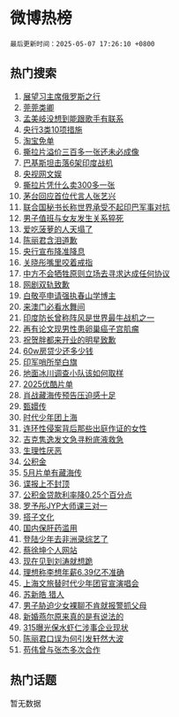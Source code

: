 # 微博热榜

`最后更新时间：2025-05-07 17:26:10 +0800`

## 热门搜索

1. [展望习主席俄罗斯之行](https://m.weibo.cn/search?containerid=100103type%3D1%26t%3D10%26q%3D%23%E5%B1%95%E6%9C%9B%E4%B9%A0%E4%B8%BB%E5%B8%AD%E4%BF%84%E7%BD%97%E6%96%AF%E4%B9%8B%E8%A1%8C%23&stream_entry_id=51&isnewpage=1&extparam=seat%3D1%26filter_type%3Drealtimehot%26stream_entry_id%3D51%26c_type%3D51%26dgr%3D0%26cate%3D10103%26pos%3D0%26q%3D%2523%25E5%25B1%2595%25E6%259C%259B%25E4%25B9%25A0%25E4%25B8%25BB%25E5%25B8%25AD%25E4%25BF%2584%25E7%25BD%2597%25E6%2596%25AF%25E4%25B9%258B%25E8%25A1%258C%2523%26display_time%3D1746609969%26pre_seqid%3D174660996962301931269115)
1. [莞莞类卿](https://m.weibo.cn/search?containerid=100103type%3D1%26t%3D10%26q%3D%E8%8E%9E%E8%8E%9E%E7%B1%BB%E5%8D%BF&stream_entry_id=31&isnewpage=1&extparam=seat%3D1%26filter_type%3Drealtimehot%26c_type%3D31%26lcate%3D5001%26cate%3D5001%26q%3D%25E8%258E%259E%25E8%258E%259E%25E7%25B1%25BB%25E5%258D%25BF%26stream_entry_id%3D31%26flag%3D1%26realpos%3D1%26band_rank%3D1%26pos%3D0%26dgr%3D0%26display_time%3D1746609969%26pre_seqid%3D174660996962301931269115)
1. [孟美岐没想到能跟歌手有联系](https://m.weibo.cn/search?containerid=100103type%3D1%26t%3D10%26q%3D%E5%AD%9F%E7%BE%8E%E5%B2%90%E6%B2%A1%E6%83%B3%E5%88%B0%E8%83%BD%E8%B7%9F%E6%AD%8C%E6%89%8B%E6%9C%89%E8%81%94%E7%B3%BB&stream_entry_id=31&isnewpage=1&extparam=seat%3D1%26filter_type%3Drealtimehot%26c_type%3D31%26lcate%3D5001%26cate%3D5001%26q%3D%25E5%25AD%259F%25E7%25BE%258E%25E5%25B2%2590%25E6%25B2%25A1%25E6%2583%25B3%25E5%2588%25B0%25E8%2583%25BD%25E8%25B7%259F%25E6%25AD%258C%25E6%2589%258B%25E6%259C%2589%25E8%2581%2594%25E7%25B3%25BB%26stream_entry_id%3D31%26flag%3D1%26realpos%3D2%26band_rank%3D2%26pos%3D1%26dgr%3D0%26display_time%3D1746609969%26pre_seqid%3D174660996962301931269115)
1. [央行3类10项措施](https://m.weibo.cn/search?containerid=100103type%3D1%26t%3D10%26q%3D%23%E5%A4%AE%E8%A1%8C3%E7%B1%BB10%E9%A1%B9%E6%8E%AA%E6%96%BD%23&stream_entry_id=31&isnewpage=1&extparam=seat%3D1%26filter_type%3Drealtimehot%26c_type%3D31%26lcate%3D5001%26cate%3D5001%26q%3D%2523%25E5%25A4%25AE%25E8%25A1%258C3%25E7%25B1%25BB10%25E9%25A1%25B9%25E6%258E%25AA%25E6%2596%25BD%2523%26stream_entry_id%3D31%26flag%3D0%26realpos%3D3%26band_rank%3D3%26pos%3D2%26dgr%3D0%26display_time%3D1746609969%26pre_seqid%3D174660996962301931269115)
1. [淘宝免单](https://m.weibo.cn/search?containerid=100103type%3D1%26t%3D10%26q%3D%E6%B7%98%E5%AE%9D%E5%85%8D%E5%8D%95&stream_entry_id=31&isnewpage=1&extparam=seat%3D1%26filter_type%3Drealtimehot%26c_type%3D31%26lcate%3D5001%26cate%3D5001%26q%3D%25E6%25B7%2598%25E5%25AE%259D%25E5%2585%258D%25E5%258D%2595%26stream_entry_id%3D31%26flag%3D2%26realpos%3D4%26band_rank%3D4%26pos%3D3%26dgr%3D0%26display_time%3D1746609969%26pre_seqid%3D174660996962301931269115)
1. [撕拉片溢价三百多一张还未必成像](https://m.weibo.cn/search?containerid=100103type%3D1%26t%3D10%26q%3D%23%E6%92%95%E6%8B%89%E7%89%87%E6%BA%A2%E4%BB%B7%E4%B8%89%E7%99%BE%E5%A4%9A%E4%B8%80%E5%BC%A0%E8%BF%98%E6%9C%AA%E5%BF%85%E6%88%90%E5%83%8F%23&stream_entry_id=31&isnewpage=1&extparam=seat%3D1%26filter_type%3Drealtimehot%26c_type%3D31%26lcate%3D5001%26cate%3D5001%26q%3D%2523%25E6%2592%2595%25E6%258B%2589%25E7%2589%2587%25E6%25BA%25A2%25E4%25BB%25B7%25E4%25B8%2589%25E7%2599%25BE%25E5%25A4%259A%25E4%25B8%2580%25E5%25BC%25A0%25E8%25BF%2598%25E6%259C%25AA%25E5%25BF%2585%25E6%2588%2590%25E5%2583%258F%2523%26stream_entry_id%3D31%26flag%3D0%26realpos%3D5%26band_rank%3D5%26pos%3D4%26dgr%3D0%26display_time%3D1746609969%26pre_seqid%3D174660996962301931269115)
1. [巴基斯坦击落6架印度战机](https://m.weibo.cn/search?containerid=100103type%3D1%26t%3D10%26q%3D%23%E5%B7%B4%E5%9F%BA%E6%96%AF%E5%9D%A6%E5%87%BB%E8%90%BD6%E6%9E%B6%E5%8D%B0%E5%BA%A6%E6%88%98%E6%9C%BA%23&stream_entry_id=31&isnewpage=1&extparam=seat%3D1%26filter_type%3Drealtimehot%26c_type%3D31%26lcate%3D5001%26cate%3D5001%26q%3D%2523%25E5%25B7%25B4%25E5%259F%25BA%25E6%2596%25AF%25E5%259D%25A6%25E5%2587%25BB%25E8%2590%25BD6%25E6%259E%25B6%25E5%258D%25B0%25E5%25BA%25A6%25E6%2588%2598%25E6%259C%25BA%2523%26stream_entry_id%3D31%26flag%3D16%26realpos%3D6%26band_rank%3D6%26pos%3D5%26dgr%3D0%26display_time%3D1746609969%26pre_seqid%3D174660996962301931269115)
1. [央视网文娱](https://m.weibo.cn/search?containerid=100103type%3D1%26t%3D10%26q%3D%23%E5%A4%AE%E8%A7%86%E7%BD%91%E6%96%87%E5%A8%B1%23&stream_entry_id=31&isnewpage=1&extparam=seat%3D1%26filter_type%3Drealtimehot%26c_type%3D31%26lcate%3D5001%26cate%3D5001%26q%3D%2523%25E5%25A4%25AE%25E8%25A7%2586%25E7%25BD%2591%25E6%2596%2587%25E5%25A8%25B1%2523%26stream_entry_id%3D31%26flag%3D1%26realpos%3D7%26band_rank%3D7%26pos%3D6%26dgr%3D0%26display_time%3D1746609969%26pre_seqid%3D174660996962301931269115)
1. [撕拉片凭什么卖300多一张](https://m.weibo.cn/search?containerid=100103type%3D1%26t%3D10%26q%3D%23%E6%92%95%E6%8B%89%E7%89%87%E5%87%AD%E4%BB%80%E4%B9%88%E5%8D%96300%E5%A4%9A%E4%B8%80%E5%BC%A0%23&stream_entry_id=31&isnewpage=1&extparam=seat%3D1%26filter_type%3Drealtimehot%26c_type%3D31%26lcate%3D5001%26cate%3D5001%26q%3D%2523%25E6%2592%2595%25E6%258B%2589%25E7%2589%2587%25E5%2587%25AD%25E4%25BB%2580%25E4%25B9%2588%25E5%258D%2596300%25E5%25A4%259A%25E4%25B8%2580%25E5%25BC%25A0%2523%26stream_entry_id%3D31%26flag%3D0%26realpos%3D8%26band_rank%3D8%26pos%3D7%26dgr%3D0%26display_time%3D1746609969%26pre_seqid%3D174660996962301931269115)
1. [茅台回应首位代言人张艺兴](https://m.weibo.cn/search?containerid=100103type%3D1%26t%3D10%26q%3D%23%E8%8C%85%E5%8F%B0%E5%9B%9E%E5%BA%94%E9%A6%96%E4%BD%8D%E4%BB%A3%E8%A8%80%E4%BA%BA%E5%BC%A0%E8%89%BA%E5%85%B4%23&stream_entry_id=31&isnewpage=1&extparam=seat%3D1%26filter_type%3Drealtimehot%26c_type%3D31%26lcate%3D5001%26cate%3D5001%26q%3D%2523%25E8%258C%2585%25E5%258F%25B0%25E5%259B%259E%25E5%25BA%2594%25E9%25A6%2596%25E4%25BD%258D%25E4%25BB%25A3%25E8%25A8%2580%25E4%25BA%25BA%25E5%25BC%25A0%25E8%2589%25BA%25E5%2585%25B4%2523%26stream_entry_id%3D31%26flag%3D2%26realpos%3D9%26band_rank%3D9%26pos%3D8%26dgr%3D0%26display_time%3D1746609969%26pre_seqid%3D174660996962301931269115)
1. [联合国秘书长称世界承受不起印巴军事对抗](https://m.weibo.cn/search?containerid=100103type%3D1%26t%3D10%26q%3D%23%E8%81%94%E5%90%88%E5%9B%BD%E7%A7%98%E4%B9%A6%E9%95%BF%E7%A7%B0%E4%B8%96%E7%95%8C%E6%89%BF%E5%8F%97%E4%B8%8D%E8%B5%B7%E5%8D%B0%E5%B7%B4%E5%86%9B%E4%BA%8B%E5%AF%B9%E6%8A%97%23&stream_entry_id=31&isnewpage=1&extparam=seat%3D1%26filter_type%3Drealtimehot%26c_type%3D31%26lcate%3D5001%26cate%3D5001%26q%3D%2523%25E8%2581%2594%25E5%2590%2588%25E5%259B%25BD%25E7%25A7%2598%25E4%25B9%25A6%25E9%2595%25BF%25E7%25A7%25B0%25E4%25B8%2596%25E7%2595%258C%25E6%2589%25BF%25E5%258F%2597%25E4%25B8%258D%25E8%25B5%25B7%25E5%258D%25B0%25E5%25B7%25B4%25E5%2586%259B%25E4%25BA%258B%25E5%25AF%25B9%25E6%258A%2597%2523%26stream_entry_id%3D31%26flag%3D1%26realpos%3D10%26band_rank%3D10%26pos%3D9%26dgr%3D0%26display_time%3D1746609969%26pre_seqid%3D174660996962301931269115)
1. [男子值班与女友发生关系猝死](https://m.weibo.cn/search?containerid=100103type%3D1%26t%3D10%26q%3D%23%E7%94%B7%E5%AD%90%E5%80%BC%E7%8F%AD%E4%B8%8E%E5%A5%B3%E5%8F%8B%E5%8F%91%E7%94%9F%E5%85%B3%E7%B3%BB%E7%8C%9D%E6%AD%BB%23&stream_entry_id=31&isnewpage=1&extparam=seat%3D1%26filter_type%3Drealtimehot%26c_type%3D31%26lcate%3D5001%26cate%3D5001%26q%3D%2523%25E7%2594%25B7%25E5%25AD%2590%25E5%2580%25BC%25E7%258F%25AD%25E4%25B8%258E%25E5%25A5%25B3%25E5%258F%258B%25E5%258F%2591%25E7%2594%259F%25E5%2585%25B3%25E7%25B3%25BB%25E7%258C%259D%25E6%25AD%25BB%2523%26stream_entry_id%3D31%26flag%3D1%26realpos%3D11%26band_rank%3D11%26pos%3D10%26dgr%3D0%26display_time%3D1746609969%26pre_seqid%3D174660996962301931269115)
1. [爱吃菠萝的人天塌了](https://m.weibo.cn/search?containerid=100103type%3D1%26t%3D10%26q%3D%23%E7%88%B1%E5%90%83%E8%8F%A0%E8%90%9D%E7%9A%84%E4%BA%BA%E5%A4%A9%E5%A1%8C%E4%BA%86%23&stream_entry_id=31&isnewpage=1&extparam=seat%3D1%26filter_type%3Drealtimehot%26c_type%3D31%26lcate%3D5001%26cate%3D5001%26q%3D%2523%25E7%2588%25B1%25E5%2590%2583%25E8%258F%25A0%25E8%2590%259D%25E7%259A%2584%25E4%25BA%25BA%25E5%25A4%25A9%25E5%25A1%258C%25E4%25BA%2586%2523%26stream_entry_id%3D31%26flag%3D2%26realpos%3D12%26band_rank%3D12%26pos%3D11%26dgr%3D0%26display_time%3D1746609969%26pre_seqid%3D174660996962301931269115)
1. [陈丽君含泪道歉](https://m.weibo.cn/search?containerid=100103type%3D1%26t%3D10%26q%3D%23%E9%99%88%E4%B8%BD%E5%90%9B%E5%90%AB%E6%B3%AA%E9%81%93%E6%AD%89%23&stream_entry_id=31&isnewpage=1&extparam=seat%3D1%26filter_type%3Drealtimehot%26c_type%3D31%26lcate%3D5001%26cate%3D5001%26q%3D%2523%25E9%2599%2588%25E4%25B8%25BD%25E5%2590%259B%25E5%2590%25AB%25E6%25B3%25AA%25E9%2581%2593%25E6%25AD%2589%2523%26stream_entry_id%3D31%26flag%3D2%26realpos%3D13%26band_rank%3D13%26pos%3D12%26dgr%3D0%26display_time%3D1746609969%26pre_seqid%3D174660996962301931269115)
1. [央行宣布降准降息](https://m.weibo.cn/search?containerid=100103type%3D1%26t%3D10%26q%3D%23%E5%A4%AE%E8%A1%8C%E5%AE%A3%E5%B8%83%E9%99%8D%E5%87%86%E9%99%8D%E6%81%AF%23&stream_entry_id=31&isnewpage=1&extparam=seat%3D1%26filter_type%3Drealtimehot%26c_type%3D31%26lcate%3D5001%26cate%3D5001%26q%3D%2523%25E5%25A4%25AE%25E8%25A1%258C%25E5%25AE%25A3%25E5%25B8%2583%25E9%2599%258D%25E5%2587%2586%25E9%2599%258D%25E6%2581%25AF%2523%26stream_entry_id%3D31%26flag%3D0%26realpos%3D14%26band_rank%3D14%26pos%3D13%26dgr%3D0%26display_time%3D1746609969%26pre_seqid%3D174660996962301931269115)
1. [关晓彤嘴里咬着戒指](https://m.weibo.cn/search?containerid=100103type%3D1%26t%3D10%26q%3D%23%E5%85%B3%E6%99%93%E5%BD%A4%E5%98%B4%E9%87%8C%E5%92%AC%E7%9D%80%E6%88%92%E6%8C%87%23&stream_entry_id=31&isnewpage=1&extparam=seat%3D1%26filter_type%3Drealtimehot%26c_type%3D31%26lcate%3D5001%26cate%3D5001%26q%3D%2523%25E5%2585%25B3%25E6%2599%2593%25E5%25BD%25A4%25E5%2598%25B4%25E9%2587%258C%25E5%2592%25AC%25E7%259D%2580%25E6%2588%2592%25E6%258C%2587%2523%26stream_entry_id%3D31%26flag%3D2%26realpos%3D15%26band_rank%3D15%26pos%3D14%26dgr%3D0%26display_time%3D1746609969%26pre_seqid%3D174660996962301931269115)
1. [中方不会牺牲原则立场去寻求达成任何协议](https://m.weibo.cn/search?containerid=100103type%3D1%26t%3D10%26q%3D%23%E4%B8%AD%E6%96%B9%E4%B8%8D%E4%BC%9A%E7%89%BA%E7%89%B2%E5%8E%9F%E5%88%99%E7%AB%8B%E5%9C%BA%E5%8E%BB%E5%AF%BB%E6%B1%82%E8%BE%BE%E6%88%90%E4%BB%BB%E4%BD%95%E5%8D%8F%E8%AE%AE%23&stream_entry_id=31&isnewpage=1&extparam=seat%3D1%26filter_type%3Drealtimehot%26c_type%3D31%26lcate%3D5001%26cate%3D5001%26q%3D%2523%25E4%25B8%25AD%25E6%2596%25B9%25E4%25B8%258D%25E4%25BC%259A%25E7%2589%25BA%25E7%2589%25B2%25E5%258E%259F%25E5%2588%2599%25E7%25AB%258B%25E5%259C%25BA%25E5%258E%25BB%25E5%25AF%25BB%25E6%25B1%2582%25E8%25BE%25BE%25E6%2588%2590%25E4%25BB%25BB%25E4%25BD%2595%25E5%258D%258F%25E8%25AE%25AE%2523%26stream_entry_id%3D31%26flag%3D1%26realpos%3D16%26band_rank%3D16%26pos%3D15%26dgr%3D0%26display_time%3D1746609969%26pre_seqid%3D174660996962301931269115)
1. [网剧双轨致歉](https://m.weibo.cn/search?containerid=100103type%3D1%26t%3D10%26q%3D%23%E7%BD%91%E5%89%A7%E5%8F%8C%E8%BD%A8%E8%87%B4%E6%AD%89%23&stream_entry_id=31&isnewpage=1&extparam=seat%3D1%26filter_type%3Drealtimehot%26c_type%3D31%26lcate%3D5001%26cate%3D5001%26q%3D%2523%25E7%25BD%2591%25E5%2589%25A7%25E5%258F%258C%25E8%25BD%25A8%25E8%2587%25B4%25E6%25AD%2589%2523%26stream_entry_id%3D31%26flag%3D0%26realpos%3D17%26band_rank%3D17%26pos%3D16%26dgr%3D0%26display_time%3D1746609969%26pre_seqid%3D174660996962301931269115)
1. [白敬亭申请强执春山学博主](https://m.weibo.cn/search?containerid=100103type%3D1%26t%3D10%26q%3D%23%E7%99%BD%E6%95%AC%E4%BA%AD%E7%94%B3%E8%AF%B7%E5%BC%BA%E6%89%A7%E6%98%A5%E5%B1%B1%E5%AD%A6%E5%8D%9A%E4%B8%BB%23&stream_entry_id=31&isnewpage=1&extparam=seat%3D1%26filter_type%3Drealtimehot%26c_type%3D31%26lcate%3D5001%26cate%3D5001%26q%3D%2523%25E7%2599%25BD%25E6%2595%25AC%25E4%25BA%25AD%25E7%2594%25B3%25E8%25AF%25B7%25E5%25BC%25BA%25E6%2589%25A7%25E6%2598%25A5%25E5%25B1%25B1%25E5%25AD%25A6%25E5%258D%259A%25E4%25B8%25BB%2523%26stream_entry_id%3D31%26flag%3D0%26realpos%3D18%26band_rank%3D18%26pos%3D17%26dgr%3D0%26display_time%3D1746609969%26pre_seqid%3D174660996962301931269115)
1. [来澳门必看水舞间](https://m.weibo.cn/search?containerid=100103type%3D1%26t%3D10%26q%3D%23%E6%9D%A5%E6%BE%B3%E9%97%A8%E5%BF%85%E7%9C%8B%E6%B0%B4%E8%88%9E%E9%97%B4%23&stream_entry_id=31&isnewpage=1&extparam=seat%3D1%26filter_type%3Drealtimehot%26c_type%3D31%26lcate%3D5001%26cate%3D5001%26q%3D%2523%25E6%259D%25A5%25E6%25BE%25B3%25E9%2597%25A8%25E5%25BF%2585%25E7%259C%258B%25E6%25B0%25B4%25E8%2588%259E%25E9%2597%25B4%2523%26stream_entry_id%3D31%26flag%3D1%26realpos%3D19%26band_rank%3D19%26pos%3D18%26dgr%3D0%26display_time%3D1746609969%26pre_seqid%3D174660996962301931269115)
1. [印度防长曾称阵风是世界最牛战机之一](https://m.weibo.cn/search?containerid=100103type%3D1%26t%3D10%26q%3D%23%E5%8D%B0%E5%BA%A6%E9%98%B2%E9%95%BF%E6%9B%BE%E7%A7%B0%E9%98%B5%E9%A3%8E%E6%98%AF%E4%B8%96%E7%95%8C%E6%9C%80%E7%89%9B%E6%88%98%E6%9C%BA%E4%B9%8B%E4%B8%80%23&stream_entry_id=31&isnewpage=1&extparam=seat%3D1%26filter_type%3Drealtimehot%26c_type%3D31%26lcate%3D5001%26cate%3D5001%26q%3D%2523%25E5%258D%25B0%25E5%25BA%25A6%25E9%2598%25B2%25E9%2595%25BF%25E6%259B%25BE%25E7%25A7%25B0%25E9%2598%25B5%25E9%25A3%258E%25E6%2598%25AF%25E4%25B8%2596%25E7%2595%258C%25E6%259C%2580%25E7%2589%259B%25E6%2588%2598%25E6%259C%25BA%25E4%25B9%258B%25E4%25B8%2580%2523%26stream_entry_id%3D31%26flag%3D1%26realpos%3D20%26band_rank%3D20%26pos%3D19%26dgr%3D0%26display_time%3D1746609969%26pre_seqid%3D174660996962301931269115)
1. [再有论文现男性患卵巢癌子宫肌瘤](https://m.weibo.cn/search?containerid=100103type%3D1%26t%3D10%26q%3D%23%E5%86%8D%E6%9C%89%E8%AE%BA%E6%96%87%E7%8E%B0%E7%94%B7%E6%80%A7%E6%82%A3%E5%8D%B5%E5%B7%A2%E7%99%8C%E5%AD%90%E5%AE%AB%E8%82%8C%E7%98%A4%23&stream_entry_id=31&isnewpage=1&extparam=seat%3D1%26filter_type%3Drealtimehot%26c_type%3D31%26lcate%3D5001%26cate%3D5001%26q%3D%2523%25E5%2586%258D%25E6%259C%2589%25E8%25AE%25BA%25E6%2596%2587%25E7%258E%25B0%25E7%2594%25B7%25E6%2580%25A7%25E6%2582%25A3%25E5%258D%25B5%25E5%25B7%25A2%25E7%2599%258C%25E5%25AD%2590%25E5%25AE%25AB%25E8%2582%258C%25E7%2598%25A4%2523%26stream_entry_id%3D31%26flag%3D1%26realpos%3D21%26band_rank%3D21%26pos%3D20%26dgr%3D0%26display_time%3D1746609969%26pre_seqid%3D174660996962301931269115)
1. [祝贺胖都来开业的明星致歉](https://m.weibo.cn/search?containerid=100103type%3D1%26t%3D10%26q%3D%23%E7%A5%9D%E8%B4%BA%E8%83%96%E9%83%BD%E6%9D%A5%E5%BC%80%E4%B8%9A%E7%9A%84%E6%98%8E%E6%98%9F%E8%87%B4%E6%AD%89%23&stream_entry_id=31&isnewpage=1&extparam=seat%3D1%26filter_type%3Drealtimehot%26c_type%3D31%26lcate%3D5001%26cate%3D5001%26q%3D%2523%25E7%25A5%259D%25E8%25B4%25BA%25E8%2583%2596%25E9%2583%25BD%25E6%259D%25A5%25E5%25BC%2580%25E4%25B8%259A%25E7%259A%2584%25E6%2598%258E%25E6%2598%259F%25E8%2587%25B4%25E6%25AD%2589%2523%26stream_entry_id%3D31%26flag%3D0%26realpos%3D22%26band_rank%3D22%26pos%3D21%26dgr%3D0%26display_time%3D1746609969%26pre_seqid%3D174660996962301931269115)
1. [60w房贷少还多少钱](https://m.weibo.cn/search?containerid=100103type%3D1%26t%3D10%26q%3D60w%E6%88%BF%E8%B4%B7%E5%B0%91%E8%BF%98%E5%A4%9A%E5%B0%91%E9%92%B1&stream_entry_id=31&isnewpage=1&extparam=seat%3D1%26filter_type%3Drealtimehot%26c_type%3D31%26lcate%3D5001%26cate%3D5001%26q%3D60w%25E6%2588%25BF%25E8%25B4%25B7%25E5%25B0%2591%25E8%25BF%2598%25E5%25A4%259A%25E5%25B0%2591%25E9%2592%25B1%26stream_entry_id%3D31%26flag%3D0%26realpos%3D23%26band_rank%3D23%26pos%3D22%26dgr%3D0%26display_time%3D1746609969%26pre_seqid%3D174660996962301931269115)
1. [印军哨所举白旗](https://m.weibo.cn/search?containerid=100103type%3D1%26t%3D10%26q%3D%23%E5%8D%B0%E5%86%9B%E5%93%A8%E6%89%80%E4%B8%BE%E7%99%BD%E6%97%97%23&stream_entry_id=31&isnewpage=1&extparam=seat%3D1%26filter_type%3Drealtimehot%26c_type%3D31%26lcate%3D5001%26cate%3D5001%26q%3D%2523%25E5%258D%25B0%25E5%2586%259B%25E5%2593%25A8%25E6%2589%2580%25E4%25B8%25BE%25E7%2599%25BD%25E6%2597%2597%2523%26stream_entry_id%3D31%26flag%3D1%26realpos%3D24%26band_rank%3D24%26pos%3D23%26dgr%3D0%26display_time%3D1746609969%26pre_seqid%3D174660996962301931269115)
1. [地面冰川调查小队该如何取样](https://m.weibo.cn/search?containerid=100103type%3D1%26t%3D10%26q%3D%E5%9C%B0%E9%9D%A2%E5%86%B0%E5%B7%9D%E8%B0%83%E6%9F%A5%E5%B0%8F%E9%98%9F%E8%AF%A5%E5%A6%82%E4%BD%95%E5%8F%96%E6%A0%B7&stream_entry_id=31&isnewpage=1&extparam=seat%3D1%26filter_type%3Drealtimehot%26c_type%3D31%26lcate%3D5001%26cate%3D5001%26q%3D%25E5%259C%25B0%25E9%259D%25A2%25E5%2586%25B0%25E5%25B7%259D%25E8%25B0%2583%25E6%259F%25A5%25E5%25B0%258F%25E9%2598%259F%25E8%25AF%25A5%25E5%25A6%2582%25E4%25BD%2595%25E5%258F%2596%25E6%25A0%25B7%26dgr%3D0%26realpos%3D25%26flag%3D1%26band_rank%3D25%26is_ai_ask%3D1%26pos%3D24%26stream_entry_id%3D31%26display_time%3D1746609969%26pre_seqid%3D174660996962301931269115)
1. [2025优酷片单](https://m.weibo.cn/search?containerid=100103type%3D1%26t%3D10%26q%3D%232025%E4%BC%98%E9%85%B7%E7%89%87%E5%8D%95%23&stream_entry_id=31&isnewpage=1&extparam=seat%3D1%26filter_type%3Drealtimehot%26c_type%3D31%26lcate%3D5001%26cate%3D5001%26q%3D%25232025%25E4%25BC%2598%25E9%2585%25B7%25E7%2589%2587%25E5%258D%2595%2523%26stream_entry_id%3D31%26flag%3D1%26realpos%3D26%26band_rank%3D26%26pos%3D25%26dgr%3D0%26display_time%3D1746609969%26pre_seqid%3D174660996962301931269115)
1. [肖战藏海传预告压迫感十足](https://m.weibo.cn/search?containerid=100103type%3D1%26t%3D10%26q%3D%23%E8%82%96%E6%88%98%E8%97%8F%E6%B5%B7%E4%BC%A0%E9%A2%84%E5%91%8A%E5%8E%8B%E8%BF%AB%E6%84%9F%E5%8D%81%E8%B6%B3%23&stream_entry_id=31&isnewpage=1&extparam=seat%3D1%26filter_type%3Drealtimehot%26c_type%3D31%26lcate%3D5001%26cate%3D5001%26q%3D%2523%25E8%2582%2596%25E6%2588%2598%25E8%2597%258F%25E6%25B5%25B7%25E4%25BC%25A0%25E9%25A2%2584%25E5%2591%258A%25E5%258E%258B%25E8%25BF%25AB%25E6%2584%259F%25E5%258D%2581%25E8%25B6%25B3%2523%26stream_entry_id%3D31%26flag%3D0%26realpos%3D27%26band_rank%3D27%26pos%3D26%26dgr%3D0%26display_time%3D1746609969%26pre_seqid%3D174660996962301931269115)
1. [甄嬛传](https://m.weibo.cn/search?containerid=100103type%3D1%26t%3D10%26q%3D%E7%94%84%E5%AC%9B%E4%BC%A0&stream_entry_id=31&isnewpage=1&extparam=seat%3D1%26filter_type%3Drealtimehot%26c_type%3D31%26lcate%3D5001%26cate%3D5001%26q%3D%25E7%2594%2584%25E5%25AC%259B%25E4%25BC%25A0%26stream_entry_id%3D31%26flag%3D1%26realpos%3D28%26band_rank%3D28%26pos%3D27%26dgr%3D0%26display_time%3D1746609969%26pre_seqid%3D174660996962301931269115)
1. [时代少年团上海](https://m.weibo.cn/search?containerid=100103type%3D1%26t%3D10%26q%3D%E6%97%B6%E4%BB%A3%E5%B0%91%E5%B9%B4%E5%9B%A2%E4%B8%8A%E6%B5%B7&stream_entry_id=31&isnewpage=1&extparam=seat%3D1%26filter_type%3Drealtimehot%26c_type%3D31%26lcate%3D5001%26cate%3D5001%26q%3D%25E6%2597%25B6%25E4%25BB%25A3%25E5%25B0%2591%25E5%25B9%25B4%25E5%259B%25A2%25E4%25B8%258A%25E6%25B5%25B7%26stream_entry_id%3D31%26flag%3D1%26realpos%3D29%26band_rank%3D29%26pos%3D28%26dgr%3D0%26display_time%3D1746609969%26pre_seqid%3D174660996962301931269115)
1. [连环性侵案背后那些出庭作证的女性](https://m.weibo.cn/search?containerid=100103type%3D1%26t%3D10%26q%3D%E8%BF%9E%E7%8E%AF%E6%80%A7%E4%BE%B5%E6%A1%88%E8%83%8C%E5%90%8E%E9%82%A3%E4%BA%9B%E5%87%BA%E5%BA%AD%E4%BD%9C%E8%AF%81%E7%9A%84%E5%A5%B3%E6%80%A7&stream_entry_id=31&isnewpage=1&extparam=seat%3D1%26filter_type%3Drealtimehot%26c_type%3D31%26lcate%3D5001%26cate%3D5001%26q%3D%25E8%25BF%259E%25E7%258E%25AF%25E6%2580%25A7%25E4%25BE%25B5%25E6%25A1%2588%25E8%2583%258C%25E5%2590%258E%25E9%2582%25A3%25E4%25BA%259B%25E5%2587%25BA%25E5%25BA%25AD%25E4%25BD%259C%25E8%25AF%2581%25E7%259A%2584%25E5%25A5%25B3%25E6%2580%25A7%26stream_entry_id%3D31%26flag%3D1%26realpos%3D30%26band_rank%3D30%26pos%3D29%26dgr%3D0%26display_time%3D1746609969%26pre_seqid%3D174660996962301931269115)
1. [吉克隽逸发文急寻粉底液救急](https://m.weibo.cn/search?containerid=100103type%3D1%26t%3D10%26q%3D%E5%90%89%E5%85%8B%E9%9A%BD%E9%80%B8%E5%8F%91%E6%96%87%E6%80%A5%E5%AF%BB%E7%B2%89%E5%BA%95%E6%B6%B2%E6%95%91%E6%80%A5&stream_entry_id=31&isnewpage=1&extparam=seat%3D1%26filter_type%3Drealtimehot%26c_type%3D31%26lcate%3D5001%26cate%3D5001%26q%3D%25E5%2590%2589%25E5%2585%258B%25E9%259A%25BD%25E9%2580%25B8%25E5%258F%2591%25E6%2596%2587%25E6%2580%25A5%25E5%25AF%25BB%25E7%25B2%2589%25E5%25BA%2595%25E6%25B6%25B2%25E6%2595%2591%25E6%2580%25A5%26stream_entry_id%3D31%26flag%3D1%26realpos%3D31%26band_rank%3D31%26pos%3D30%26dgr%3D0%26display_time%3D1746609969%26pre_seqid%3D174660996962301931269115)
1. [生理性厌恶](https://m.weibo.cn/search?containerid=100103type%3D1%26t%3D10%26q%3D%E7%94%9F%E7%90%86%E6%80%A7%E5%8E%8C%E6%81%B6&stream_entry_id=31&isnewpage=1&extparam=seat%3D1%26filter_type%3Drealtimehot%26c_type%3D31%26lcate%3D5001%26cate%3D5001%26q%3D%25E7%2594%259F%25E7%2590%2586%25E6%2580%25A7%25E5%258E%258C%25E6%2581%25B6%26stream_entry_id%3D31%26flag%3D0%26realpos%3D32%26band_rank%3D32%26pos%3D31%26dgr%3D0%26display_time%3D1746609969%26pre_seqid%3D174660996962301931269115)
1. [公积金](https://m.weibo.cn/search?containerid=100103type%3D1%26t%3D10%26q%3D%E5%85%AC%E7%A7%AF%E9%87%91&stream_entry_id=31&isnewpage=1&extparam=seat%3D1%26filter_type%3Drealtimehot%26c_type%3D31%26lcate%3D5001%26cate%3D5001%26q%3D%25E5%2585%25AC%25E7%25A7%25AF%25E9%2587%2591%26stream_entry_id%3D31%26flag%3D0%26realpos%3D33%26band_rank%3D33%26pos%3D32%26dgr%3D0%26display_time%3D1746609969%26pre_seqid%3D174660996962301931269115)
1. [5月片单有藏海传](https://m.weibo.cn/search?containerid=100103type%3D1%26t%3D10%26q%3D%235%E6%9C%88%E7%89%87%E5%8D%95%E6%9C%89%E8%97%8F%E6%B5%B7%E4%BC%A0%23&stream_entry_id=31&isnewpage=1&extparam=seat%3D1%26filter_type%3Drealtimehot%26c_type%3D31%26lcate%3D5001%26cate%3D5001%26q%3D%25235%25E6%259C%2588%25E7%2589%2587%25E5%258D%2595%25E6%259C%2589%25E8%2597%258F%25E6%25B5%25B7%25E4%25BC%25A0%2523%26stream_entry_id%3D31%26flag%3D1%26realpos%3D34%26band_rank%3D34%26pos%3D33%26dgr%3D0%26display_time%3D1746609969%26pre_seqid%3D174660996962301931269115)
1. [谍报上不封顶](https://m.weibo.cn/search?containerid=100103type%3D1%26t%3D10%26q%3D%E8%B0%8D%E6%8A%A5%E4%B8%8A%E4%B8%8D%E5%B0%81%E9%A1%B6&stream_entry_id=31&isnewpage=1&extparam=seat%3D1%26filter_type%3Drealtimehot%26c_type%3D31%26lcate%3D5001%26cate%3D5001%26q%3D%25E8%25B0%258D%25E6%258A%25A5%25E4%25B8%258A%25E4%25B8%258D%25E5%25B0%2581%25E9%25A1%25B6%26stream_entry_id%3D31%26flag%3D1%26realpos%3D35%26band_rank%3D35%26pos%3D34%26dgr%3D0%26display_time%3D1746609969%26pre_seqid%3D174660996962301931269115)
1. [公积金贷款利率降0.25个百分点](https://m.weibo.cn/search?containerid=100103type%3D1%26t%3D10%26q%3D%23%E5%85%AC%E7%A7%AF%E9%87%91%E8%B4%B7%E6%AC%BE%E5%88%A9%E7%8E%87%E9%99%8D0.25%E4%B8%AA%E7%99%BE%E5%88%86%E7%82%B9%23&stream_entry_id=31&isnewpage=1&extparam=seat%3D1%26filter_type%3Drealtimehot%26c_type%3D31%26lcate%3D5001%26cate%3D5001%26q%3D%2523%25E5%2585%25AC%25E7%25A7%25AF%25E9%2587%2591%25E8%25B4%25B7%25E6%25AC%25BE%25E5%2588%25A9%25E7%258E%2587%25E9%2599%258D0.25%25E4%25B8%25AA%25E7%2599%25BE%25E5%2588%2586%25E7%2582%25B9%2523%26stream_entry_id%3D31%26flag%3D0%26realpos%3D36%26band_rank%3D36%26pos%3D35%26dgr%3D0%26display_time%3D1746609969%26pre_seqid%3D174660996962301931269115)
1. [罗予彤JYP大师课三对一](https://m.weibo.cn/search?containerid=100103type%3D1%26t%3D10%26q%3D%E7%BD%97%E4%BA%88%E5%BD%A4JYP%E5%A4%A7%E5%B8%88%E8%AF%BE%E4%B8%89%E5%AF%B9%E4%B8%80&stream_entry_id=31&isnewpage=1&extparam=seat%3D1%26filter_type%3Drealtimehot%26c_type%3D31%26lcate%3D5001%26cate%3D5001%26q%3D%25E7%25BD%2597%25E4%25BA%2588%25E5%25BD%25A4JYP%25E5%25A4%25A7%25E5%25B8%2588%25E8%25AF%25BE%25E4%25B8%2589%25E5%25AF%25B9%25E4%25B8%2580%26stream_entry_id%3D31%26flag%3D1%26realpos%3D37%26band_rank%3D37%26pos%3D36%26dgr%3D0%26display_time%3D1746609969%26pre_seqid%3D174660996962301931269115)
1. [搭子文化](https://m.weibo.cn/search?containerid=100103type%3D1%26t%3D10%26q%3D%E6%90%AD%E5%AD%90%E6%96%87%E5%8C%96&stream_entry_id=31&isnewpage=1&extparam=seat%3D1%26filter_type%3Drealtimehot%26c_type%3D31%26lcate%3D5001%26cate%3D5001%26q%3D%25E6%2590%25AD%25E5%25AD%2590%25E6%2596%2587%25E5%258C%2596%26stream_entry_id%3D31%26flag%3D1%26realpos%3D38%26band_rank%3D38%26pos%3D37%26dgr%3D0%26display_time%3D1746609969%26pre_seqid%3D174660996962301931269115)
1. [国内保肝药滥用](https://m.weibo.cn/search?containerid=100103type%3D1%26t%3D10%26q%3D%E5%9B%BD%E5%86%85%E4%BF%9D%E8%82%9D%E8%8D%AF%E6%BB%A5%E7%94%A8&stream_entry_id=31&isnewpage=1&extparam=seat%3D1%26filter_type%3Drealtimehot%26c_type%3D31%26lcate%3D5001%26cate%3D5001%26q%3D%25E5%259B%25BD%25E5%2586%2585%25E4%25BF%259D%25E8%2582%259D%25E8%258D%25AF%25E6%25BB%25A5%25E7%2594%25A8%26stream_entry_id%3D31%26flag%3D1%26realpos%3D39%26band_rank%3D39%26pos%3D38%26dgr%3D0%26display_time%3D1746609969%26pre_seqid%3D174660996962301931269115)
1. [登陆少年去非洲录综艺了](https://m.weibo.cn/search?containerid=100103type%3D1%26t%3D10%26q%3D%23%E7%99%BB%E9%99%86%E5%B0%91%E5%B9%B4%E5%8E%BB%E9%9D%9E%E6%B4%B2%E5%BD%95%E7%BB%BC%E8%89%BA%E4%BA%86%23&stream_entry_id=31&isnewpage=1&extparam=seat%3D1%26filter_type%3Drealtimehot%26c_type%3D31%26lcate%3D5001%26cate%3D5001%26q%3D%2523%25E7%2599%25BB%25E9%2599%2586%25E5%25B0%2591%25E5%25B9%25B4%25E5%258E%25BB%25E9%259D%259E%25E6%25B4%25B2%25E5%25BD%2595%25E7%25BB%25BC%25E8%2589%25BA%25E4%25BA%2586%2523%26stream_entry_id%3D31%26flag%3D1%26realpos%3D40%26band_rank%3D40%26pos%3D39%26dgr%3D0%26display_time%3D1746609969%26pre_seqid%3D174660996962301931269115)
1. [蔡徐坤个人网站](https://m.weibo.cn/search?containerid=100103type%3D1%26t%3D10%26q%3D%23%E8%94%A1%E5%BE%90%E5%9D%A4%E4%B8%AA%E4%BA%BA%E7%BD%91%E7%AB%99%23&stream_entry_id=31&isnewpage=1&extparam=seat%3D1%26filter_type%3Drealtimehot%26c_type%3D31%26lcate%3D5001%26cate%3D5001%26q%3D%2523%25E8%2594%25A1%25E5%25BE%2590%25E5%259D%25A4%25E4%25B8%25AA%25E4%25BA%25BA%25E7%25BD%2591%25E7%25AB%2599%2523%26stream_entry_id%3D31%26flag%3D1%26realpos%3D41%26band_rank%3D41%26pos%3D40%26dgr%3D0%26display_time%3D1746609969%26pre_seqid%3D174660996962301931269115)
1. [现在见到刘涛就想跪](https://m.weibo.cn/search?containerid=100103type%3D1%26t%3D10%26q%3D%E7%8E%B0%E5%9C%A8%E8%A7%81%E5%88%B0%E5%88%98%E6%B6%9B%E5%B0%B1%E6%83%B3%E8%B7%AA&stream_entry_id=31&isnewpage=1&extparam=seat%3D1%26filter_type%3Drealtimehot%26c_type%3D31%26lcate%3D5001%26cate%3D5001%26q%3D%25E7%258E%25B0%25E5%259C%25A8%25E8%25A7%2581%25E5%2588%25B0%25E5%2588%2598%25E6%25B6%259B%25E5%25B0%25B1%25E6%2583%25B3%25E8%25B7%25AA%26stream_entry_id%3D31%26flag%3D1%26realpos%3D42%26band_rank%3D42%26pos%3D41%26dgr%3D0%26display_time%3D1746609969%26pre_seqid%3D174660996962301931269115)
1. [理想称李想年薪6.39亿不准确](https://m.weibo.cn/search?containerid=100103type%3D1%26t%3D10%26q%3D%23%E7%90%86%E6%83%B3%E7%A7%B0%E6%9D%8E%E6%83%B3%E5%B9%B4%E8%96%AA6.39%E4%BA%BF%E4%B8%8D%E5%87%86%E7%A1%AE%23&stream_entry_id=31&isnewpage=1&extparam=seat%3D1%26filter_type%3Drealtimehot%26c_type%3D31%26lcate%3D5001%26cate%3D5001%26q%3D%2523%25E7%2590%2586%25E6%2583%25B3%25E7%25A7%25B0%25E6%259D%258E%25E6%2583%25B3%25E5%25B9%25B4%25E8%2596%25AA6.39%25E4%25BA%25BF%25E4%25B8%258D%25E5%2587%2586%25E7%25A1%25AE%2523%26stream_entry_id%3D31%26flag%3D1%26realpos%3D43%26band_rank%3D43%26pos%3D42%26dgr%3D0%26display_time%3D1746609969%26pre_seqid%3D174660996962301931269115)
1. [上海文旅替时代少年团官宣演唱会](https://m.weibo.cn/search?containerid=100103type%3D1%26t%3D10%26q%3D%23%E4%B8%8A%E6%B5%B7%E6%96%87%E6%97%85%E6%9B%BF%E6%97%B6%E4%BB%A3%E5%B0%91%E5%B9%B4%E5%9B%A2%E5%AE%98%E5%AE%A3%E6%BC%94%E5%94%B1%E4%BC%9A%23&stream_entry_id=31&isnewpage=1&extparam=seat%3D1%26filter_type%3Drealtimehot%26c_type%3D31%26lcate%3D5001%26cate%3D5001%26q%3D%2523%25E4%25B8%258A%25E6%25B5%25B7%25E6%2596%2587%25E6%2597%2585%25E6%259B%25BF%25E6%2597%25B6%25E4%25BB%25A3%25E5%25B0%2591%25E5%25B9%25B4%25E5%259B%25A2%25E5%25AE%2598%25E5%25AE%25A3%25E6%25BC%2594%25E5%2594%25B1%25E4%25BC%259A%2523%26stream_entry_id%3D31%26flag%3D1%26realpos%3D44%26band_rank%3D44%26pos%3D43%26dgr%3D0%26display_time%3D1746609969%26pre_seqid%3D174660996962301931269115)
1. [苏新皓 猎人](https://m.weibo.cn/search?containerid=100103type%3D1%26t%3D10%26q%3D%E8%8B%8F%E6%96%B0%E7%9A%93+%E7%8C%8E%E4%BA%BA&stream_entry_id=31&isnewpage=1&extparam=seat%3D1%26filter_type%3Drealtimehot%26c_type%3D31%26lcate%3D5001%26cate%3D5001%26q%3D%25E8%258B%258F%25E6%2596%25B0%25E7%259A%2593%2520%25E7%258C%258E%25E4%25BA%25BA%26stream_entry_id%3D31%26flag%3D1%26realpos%3D45%26band_rank%3D45%26pos%3D44%26dgr%3D0%26display_time%3D1746609969%26pre_seqid%3D174660996962301931269115)
1. [男子胁迫少女裸聊不肯就报警抓父母](https://m.weibo.cn/search?containerid=100103type%3D1%26t%3D10%26q%3D%23%E7%94%B7%E5%AD%90%E8%83%81%E8%BF%AB%E5%B0%91%E5%A5%B3%E8%A3%B8%E8%81%8A%E4%B8%8D%E8%82%AF%E5%B0%B1%E6%8A%A5%E8%AD%A6%E6%8A%93%E7%88%B6%E6%AF%8D%23&stream_entry_id=31&isnewpage=1&extparam=seat%3D1%26filter_type%3Drealtimehot%26c_type%3D31%26lcate%3D5001%26cate%3D5001%26q%3D%2523%25E7%2594%25B7%25E5%25AD%2590%25E8%2583%2581%25E8%25BF%25AB%25E5%25B0%2591%25E5%25A5%25B3%25E8%25A3%25B8%25E8%2581%258A%25E4%25B8%258D%25E8%2582%25AF%25E5%25B0%25B1%25E6%258A%25A5%25E8%25AD%25A6%25E6%258A%2593%25E7%2588%25B6%25E6%25AF%258D%2523%26stream_entry_id%3D31%26flag%3D0%26realpos%3D46%26band_rank%3D46%26pos%3D45%26dgr%3D0%26display_time%3D1746609969%26pre_seqid%3D174660996962301931269115)
1. [新婚燕尔原来真的是有说法的](https://m.weibo.cn/search?containerid=100103type%3D1%26t%3D10%26q%3D%23%E6%96%B0%E5%A9%9A%E7%87%95%E5%B0%94%E5%8E%9F%E6%9D%A5%E7%9C%9F%E7%9A%84%E6%98%AF%E6%9C%89%E8%AF%B4%E6%B3%95%E7%9A%84%23&stream_entry_id=31&isnewpage=1&extparam=seat%3D1%26filter_type%3Drealtimehot%26c_type%3D31%26lcate%3D5001%26cate%3D5001%26q%3D%2523%25E6%2596%25B0%25E5%25A9%259A%25E7%2587%2595%25E5%25B0%2594%25E5%258E%259F%25E6%259D%25A5%25E7%259C%259F%25E7%259A%2584%25E6%2598%25AF%25E6%259C%2589%25E8%25AF%25B4%25E6%25B3%2595%25E7%259A%2584%2523%26stream_entry_id%3D31%26flag%3D1%26realpos%3D47%26band_rank%3D47%26pos%3D46%26dgr%3D0%26display_time%3D1746609969%26pre_seqid%3D174660996962301931269115)
1. [315曝光保水虾仁涉事企业现状](https://m.weibo.cn/search?containerid=100103type%3D1%26t%3D10%26q%3D%23315%E6%9B%9D%E5%85%89%E4%BF%9D%E6%B0%B4%E8%99%BE%E4%BB%81%E6%B6%89%E4%BA%8B%E4%BC%81%E4%B8%9A%E7%8E%B0%E7%8A%B6%23&stream_entry_id=31&isnewpage=1&extparam=seat%3D1%26filter_type%3Drealtimehot%26c_type%3D31%26lcate%3D5001%26cate%3D5001%26q%3D%2523315%25E6%259B%259D%25E5%2585%2589%25E4%25BF%259D%25E6%25B0%25B4%25E8%2599%25BE%25E4%25BB%2581%25E6%25B6%2589%25E4%25BA%258B%25E4%25BC%2581%25E4%25B8%259A%25E7%258E%25B0%25E7%258A%25B6%2523%26stream_entry_id%3D31%26flag%3D1%26realpos%3D48%26band_rank%3D48%26pos%3D47%26dgr%3D0%26display_time%3D1746609969%26pre_seqid%3D174660996962301931269115)
1. [陈丽君口误为何引发轩然大波](https://m.weibo.cn/search?containerid=100103type%3D1%26t%3D10%26q%3D%23%E9%99%88%E4%B8%BD%E5%90%9B%E5%8F%A3%E8%AF%AF%E4%B8%BA%E4%BD%95%E5%BC%95%E5%8F%91%E8%BD%A9%E7%84%B6%E5%A4%A7%E6%B3%A2%23&stream_entry_id=31&isnewpage=1&extparam=seat%3D1%26filter_type%3Drealtimehot%26c_type%3D31%26lcate%3D5001%26cate%3D5001%26q%3D%2523%25E9%2599%2588%25E4%25B8%25BD%25E5%2590%259B%25E5%258F%25A3%25E8%25AF%25AF%25E4%25B8%25BA%25E4%25BD%2595%25E5%25BC%2595%25E5%258F%2591%25E8%25BD%25A9%25E7%2584%25B6%25E5%25A4%25A7%25E6%25B3%25A2%2523%26stream_entry_id%3D31%26flag%3D1%26realpos%3D49%26band_rank%3D49%26pos%3D48%26dgr%3D0%26display_time%3D1746609969%26pre_seqid%3D174660996962301931269115)
1. [苟伟曾与张杰多次合作](https://m.weibo.cn/search?containerid=100103type%3D1%26t%3D10%26q%3D%23%E8%8B%9F%E4%BC%9F%E6%9B%BE%E4%B8%8E%E5%BC%A0%E6%9D%B0%E5%A4%9A%E6%AC%A1%E5%90%88%E4%BD%9C%23&stream_entry_id=31&isnewpage=1&extparam=seat%3D1%26filter_type%3Drealtimehot%26c_type%3D31%26lcate%3D5001%26cate%3D5001%26q%3D%2523%25E8%258B%259F%25E4%25BC%259F%25E6%259B%25BE%25E4%25B8%258E%25E5%25BC%25A0%25E6%259D%25B0%25E5%25A4%259A%25E6%25AC%25A1%25E5%2590%2588%25E4%25BD%259C%2523%26stream_entry_id%3D31%26flag%3D1%26realpos%3D50%26band_rank%3D50%26pos%3D49%26dgr%3D0%26display_time%3D1746609969%26pre_seqid%3D174660996962301931269115)

## 热门话题

暂无数据
